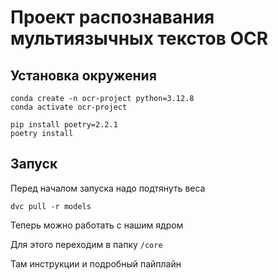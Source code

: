 # Проект распознавания мультиязычных текстов OCR

## Установка окружения

```
conda create -n ocr-project python=3.12.8
conda activate ocr-project

pip install poetry=2.2.1
poetry install
```

## Запуск

Перед началом запуска надо подтянуть веса

```
dvc pull -r models
```

Теперь можно работать с нашим ядром

Для этого переходим в папку `/core`

Там инструкции и подробный пайплайн
